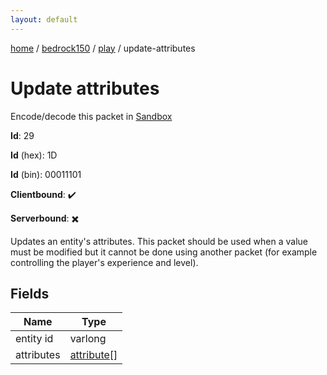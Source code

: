 ```yaml
---
layout: default
---
```


[home](/)  /  [bedrock150](/protocol/bedrock150)  /  [play](/protocol/bedrock150/play)  /  update-attributes

# Update attributes

Encode/decode this packet in [Sandbox](../../../sandbox/bedrock150#Play.UpdateAttributes)

**Id**: 29

**Id** (hex): 1D

**Id** (bin): 00011101

**Clientbound**: ✔️

**Serverbound**: ✖️

Updates an entity's attributes. This packet should be used when a value must be modified but it cannot be done using another packet (for example controlling the player's experience and level).

## Fields

Name | Type
---|---
entity id | varlong
attributes | [attribute](/protocol/bedrock150/types/attribute)[]
